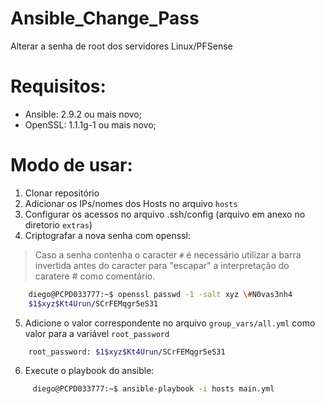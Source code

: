 # Ansible_Change_Pass
Alterar a senha de root dos servidores Linux/PFSense

# Requisitos:
  * Ansible: 2.9.2 ou mais novo;
  * OpenSSL: 1.1.1g-1 ou mais novo;
	
# Modo de usar:
  1. Clonar repositório
  2. Adicionar os IPs/nomes dos Hosts no arquivo `hosts`
  3. Configurar os acessos no arquivo .ssh/config (arquivo em anexo no diretorio `extras`)
  4. Criptografar a nova senha com openssl:
  > Caso a senha contenha o caracter `#` é necessário utilizar a barra invertida antes do caracter para "escapar" a interpretação do caratere # como comentário.
``` bash
	diego@PCPD033777:~$ openssl passwd -1 -salt xyz \#N0vas3nh4
    $1$xyz$Kt4Urun/SCrFEMqgr5eS31
```
  
  5. Adicione o valor correspondente no arquivo `group_vars/all.yml` como valor para a variável `root_password`
``` bash
	root_password: $1$xyz$Kt4Urun/SCrFEMqgr5eS31
```
  6. Execute o playbook do ansible:
``` bash
	 diego@PCPD033777:~$ ansible-playbook -i hosts main.yml
``` 